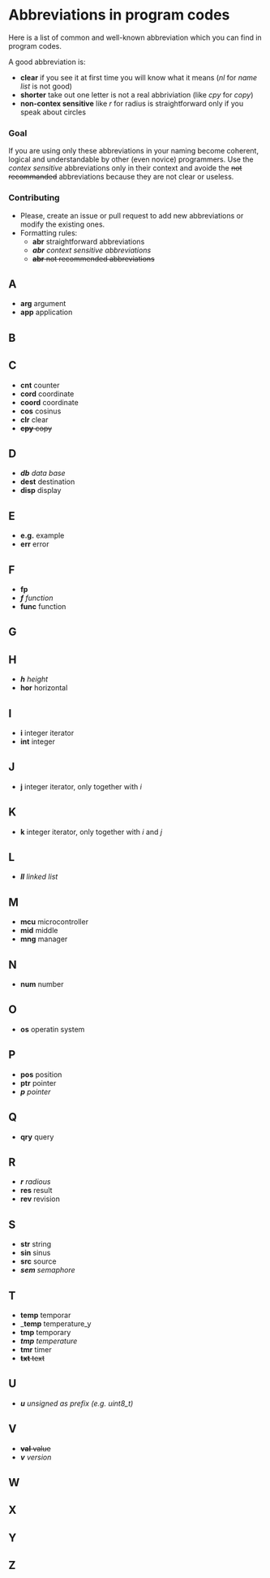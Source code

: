 # Abbreviations in program codes

Here is a list of common and well-known abbreviation which you can find in program codes. 

A good abbreviation is:
* **clear** if you see it at first time you will know what it means (*nl* for *name list* is not good)
* **shorter** take out one letter is not a real abbriviation (like *cpy* for *copy*)
* **non-contex sensitive** like *r* for radius is straightforward only if you speak about circles

### Goal
If you are using only these abbreviations in your naming become coherent, logical and understandable by other (even novice) programmers. Use the *contex sensitive* abbreviations only in their context and avoide the ~~not recommanded~~ abbreviations because they are not clear or useless.

### Contributing
* Please, create an issue or pull request to add new abbreviations or modify the existing ones.
* Formatting rules:
  * **abr** straightforward abbreviations
  * _**abr** context sensitive abbreviations_
  * ~~**abr** not recommended abbreviations~~
  
## A
* **arg** argument
* **app** application

## B

## C
* **cnt** counter
* **cord** coordinate
* **coord** coordinate
* **cos** cosinus 
* **clr** clear
* ~~**cpy** copy~~

## D
* _**db** data base_
* **dest** destination
* **disp** display

## E
* **e.g.** example
* **err** error

## F
* **fp**
* _**f** function_
* **func** function

## G

## H
* _**h** height_
* **hor** horizontal

## I
* **i** integer iterator
* **int** integer

## J
* **j** integer iterator, only together with *i*

## K
* **k** integer iterator, only together with *i* and  *j*

## L
* _**ll** linked list_

## M
* **mcu** microcontroller
* **mid** middle
* **mng** manager

## N
* **num** number

## O
* **os** operatin system

## P
* **pos** position
* **ptr** pointer
* _**p** pointer_

## Q
* **qry** query

## R
* _**r** radious_
* **res** result
* **rev** revision

## S
* **str** string
* **sin** sinus
* **src** source
* _**sem** semaphore_

## T
* **temp** temporar
* _**temp** temperature_y
* **tmp** temporary 
* _**tmp** temperature_
* **tmr** timer
* ~~**txt** text~~

## U
* _**u** unsigned as prefix (e.g. uint8_t)_

## V
* ~~**val** value~~
* _**v** version_

## W

## X

## Y

## Z
